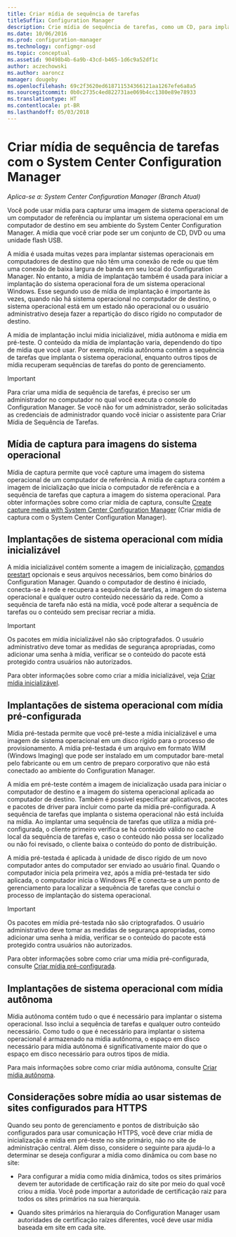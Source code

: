 ```yaml
---
title: Criar mídia de sequência de tarefas
titleSuffix: Configuration Manager
description: Crie mídia de sequência de tarefas, como um CD, para implantar um sistema operacional em um computador de destino em seu ambiente do Configuration Manager.
ms.date: 10/06/2016
ms.prod: configuration-manager
ms.technology: configmgr-osd
ms.topic: conceptual
ms.assetid: 90498b4b-6a9b-43cd-b465-1d6c9a52df1c
author: aczechowski
ms.author: aaroncz
manager: dougeby
ms.openlocfilehash: 69c2f3620ed618711534366121aa1267efe6a8a5
ms.sourcegitcommit: 0b0c2735c4ed822731ae069b4cc1380e89e78933
ms.translationtype: HT
ms.contentlocale: pt-BR
ms.lasthandoff: 05/03/2018
---
```

# <a name="create-task-sequence-media-with-system-center-configuration-manager"></a>Criar mídia de sequência de tarefas com o System Center Configuration Manager

*Aplica-se a: System Center Configuration Manager (Branch Atual)*

Você pode usar mídia para capturar uma imagem de sistema operacional de um computador de referência ou implantar um sistema operacional em um computador de destino em seu ambiente do System Center Configuration Manager. A mídia que você criar pode ser um conjunto de CD, DVD ou uma unidade flash USB.  

 A mídia é usada muitas vezes para implantar sistemas operacionais em computadores de destino que não têm uma conexão de rede ou que têm uma conexão de baixa largura de banda em seu local do Configuration Manager. No entanto, a mídia de implantação também é usada para iniciar a implantação do sistema operacional fora de um sistema operacional Windows. Esse segundo uso de mídia de implantação é importante às vezes, quando não há sistema operacional no computador de destino, o sistema operacional está em um estado não operacional ou o usuário administrativo deseja fazer a repartição do disco rígido no computador de destino.  

 A mídia de implantação inclui mídia inicializável, mídia autônoma e mídia em pré-teste. O conteúdo da mídia de implantação varia, dependendo do tipo de mídia que você usar. Por exemplo, mídia autônoma contém a sequência de tarefas que implanta o sistema operacional, enquanto outros tipos de mídia recuperam sequências de tarefas do ponto de gerenciamento.  

> [!IMPORTANT]  
>  Para criar uma mídia de sequência de tarefas, é preciso ser um administrador no computador no qual você executa o console do Configuration Manager. Se você não for um administrador, serão solicitadas as credenciais de administrador quando você iniciar o assistente para Criar Mídia de Sequência de Tarefas.  

##  <a name="BKMK_PlanCaptureMedia"></a> Mídia de captura para imagens do sistema operacional  
 Mídia de captura permite que você capture uma imagem do sistema operacional de um computador de referência. A mídia de captura contém a imagem de inicialização que inicia o computador de referência e a sequência de tarefas que captura a imagem do sistema operacional. Para obter informações sobre como criar mídia de captura, consulte [Create capture media with System Center Configuration Manager](create-capture-media.md) (Criar mídia de captura com o System Center Configuration Manager).  

##  <a name="BKMK_PlanBootableMedia"></a> Implantações de sistema operacional com mídia inicializável  
 A mídia inicializável contém somente a imagem de inicialização, [comandos prestart](../understand/prestart-commands-for-task-sequence-media.md) opcionais e seus arquivos necessários, bem como binários do Configuration Manager. Quando o computador de destino é iniciado, conecta-se à rede e recupera a sequência de tarefas, a imagem do sistema operacional e qualquer outro conteúdo necessário da rede. Como a sequência de tarefa não está na mídia, você pode alterar a sequência de tarefas ou o conteúdo sem precisar recriar a mídia.  

> [!IMPORTANT]  
>  Os pacotes em mídia inicializável não são criptografados. O usuário administrativo deve tomar as medidas de segurança apropriadas, como adicionar uma senha à mídia, verificar se o conteúdo do pacote está protegido contra usuários não autorizados.  

 Para obter informações sobre como criar a mídia inicializável, veja [Criar mídia inicializável](create-bootable-media.md).  

##  <a name="BKMK_PlanPrestagedMedia"></a> Implantações de sistema operacional com mídia pré-configurada  
 Mídia pré-testada permite que você pré-teste a mídia inicializável e uma imagem de sistema operacional em um disco rígido para o processo de provisionamento. A mídia pré-testada é um arquivo em formato WIM (Windows Imaging) que pode ser instalado em um computador bare-metal pelo fabricante ou em um centro de preparo corporativo que não está conectado ao ambiente do Configuration Manager.  

 A mídia em pré-teste contém a imagem de inicialização usada para iniciar o computador de destino e a imagem do sistema operacional aplicada ao computador de destino. Também é possível especificar aplicativos, pacotes e pacotes de driver para incluir como parte da mídia pré-configurada. A sequência de tarefas que implanta o sistema operacional não está incluída na mídia. Ao implantar uma sequência de tarefas que utiliza a mídia pré-configurada, o cliente primeiro verifica se há conteúdo válido no cache local da sequência de tarefas e, caso o conteúdo não possa ser localizado ou não foi revisado, o cliente baixa o conteúdo do ponto de distribuição.  

 A mídia pré-testada é aplicada à unidade de disco rígido de um novo computador antes do computador ser enviado ao usuário final. Quando o computador inicia pela primeira vez, após a mídia pré-testada ter sido aplicada, o computador inicia o Windows PE e conecta-se a um ponto de gerenciamento para localizar a sequência de tarefas que conclui o processo de implantação do sistema operacional.  

> [!IMPORTANT]  
>  Os pacotes em mídia pré-testada não são criptografados. O usuário administrativo deve tomar as medidas de segurança apropriadas, como adicionar uma senha à mídia, verificar se o conteúdo do pacote está protegido contra usuários não autorizados.  

 Para obter informações sobre como criar uma mídia pré-configurada, consulte [Criar mídia pré-configurada](create-prestaged-media.md).  

##  <a name="BKMK_PlanStandaloneMedia"></a> Implantações de sistema operacional com mídia autônoma  
 Mídia autônoma contém tudo o que é necessário para implantar o sistema operacional. Isso inclui a sequência de tarefas e qualquer outro conteúdo necessário. Como tudo o que é necessário para implantar o sistema operacional é armazenado na mídia autônoma, o espaço em disco necessário para mídia autônoma é significativamente maior do que o espaço em disco necessário para outros tipos de mídia.  

 Para mais informações sobre como criar mídia autônoma, consulte [Criar mídia autônoma](create-stand-alone-media.md).  

## <a name="media-considerations-when-using-site-systems-configured-for-https"></a>Considerações sobre mídia ao usar sistemas de sites configurados para HTTPS  
 Quando seu ponto de gerenciamento e pontos de distribuição são configurados para usar comunicação HTTPS, você deve criar mídia de inicialização e mídia em pré-teste no site primário, não no site de administração central. Além disso, considere o seguinte para ajudá-lo a determinar se deseja configurar a mídia como dinâmica ou com base no site:  

-   Para configurar a mídia como mídia dinâmica, todos os sites primários devem ter autoridade de certificação raiz do site por meio do qual você criou a mídia. Você pode importar a autoridade de certificação raiz para todos os sites primários na sua hierarquia.  

-   Quando sites primários na hierarquia do Configuration Manager usam autoridades de certificação raízes diferentes, você deve usar mídia baseada em site em cada site.  

